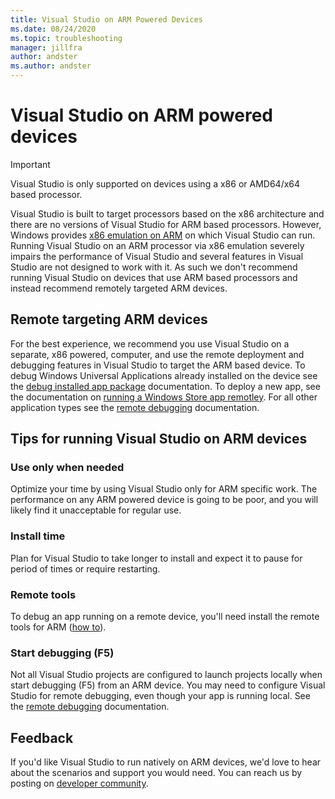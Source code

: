 ```yaml
---
title: Visual Studio on ARM Powered Devices
ms.date: 08/24/2020
ms.topic: troubleshooting
manager: jillfra
author: andster
ms.author: andster
---
```


# Visual Studio on ARM powered devices

> [!IMPORTANT]
> Visual Studio is only supported on devices using a x86 or AMD64/x64 based processor.

Visual Studio is built to target processors based on the x86 architecture and there are no versions of Visual Studio for ARM based processors. However, Windows provides [x86 emulation on ARM](https://docs.microsoft.com/windows/uwp/porting/apps-on-arm-x86-emulation) on which Visual Studio can run. Running Visual Studio on an ARM processor via x86 emulation severely impairs the performance of Visual Studio and several features in Visual Studio are not designed to work with it. As such we don't recommend running Visual Studio on devices that use ARM based processors and instead recommend remotely targeted ARM devices.

## Remote targeting ARM devices
For the best experience, we recommend you use Visual Studio on a separate, x86 powered, computer, and use the remote deployment and debugging features in Visual Studio to target the ARM based device. To debug Windows Universal Applications already installed on the device see the [debug installed app package](https://docs.microsoft.com/visualstudio/debugger/debug-installed-app-package?view=vs-2019) documentation. To deploy a new app, see the documentation on [running a Windows Store app remotley](https://docs.microsoft.com/visualstudio/debugger/run-windows-store-apps-on-a-remote-machine?view=vs-2019). For all other application types see the [remote debugging](https://docs.microsoft.com/visualstudio/debugger/remote-debugging?view=vs-2019) documentation.

## Tips for running Visual Studio on ARM devices

### Use only when needed
Optimize your time by using Visual Studio only for ARM specific work. The performance on any ARM powered device is going to be poor, and you will likely find it unacceptable for regular use.

### Install time
Plan for Visual Studio to take longer to install and expect it to pause for period of times or require restarting.
 
### Remote tools
To debug an app running on a remote device, you'll need install the remote tools for ARM ([how to](https://docs.microsoft.com/visualstudio/debugger/remote-debugging?view=vs-2019#download-and-install-the-remote-tools)).

### Start debugging (F5)
Not all Visual Studio projects are configured to launch projects locally when start debugging (F5) from an ARM device. You may need to configure Visual Studio for remote debugging, even though your app is running local. See the [remote debugging](https://docs.microsoft.com/visualstudio/debugger/remote-debugging?view=vs-2019) documentation.

## Feedback
If you'd like Visual Studio to run natively on ARM devices, we'd love to hear about the scenarios and support you would need. You can reach us by posting on [developer community](https://developercommunity.visualstudio.com/idea/1161018/native-arm-support-for-visual-studio.html). 